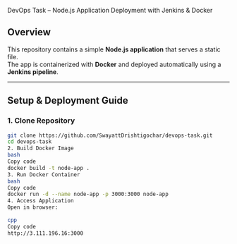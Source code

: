 
DevOps Task – Node.js Application Deployment with Jenkins & Docker

##  Overview
This repository contains a simple **Node.js application** that serves a static file.  
The app is containerized with **Docker** and deployed automatically using a **Jenkins pipeline**.

---

##  Setup & Deployment Guide

### 1. Clone Repository
```bash
git clone https://github.com/SwayattDrishtigochar/devops-task.git
cd devops-task
2. Build Docker Image
bash
Copy code
docker build -t node-app .
3. Run Docker Container
bash
Copy code
docker run -d --name node-app -p 3000:3000 node-app
4. Access Application
Open in browser:

cpp
Copy code
http://3.111.196.16:3000
